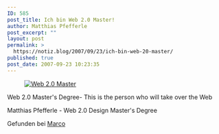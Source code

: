 ```yaml
---
ID: 585
post_title: Ich bin Web 2.0 Master!
author: Matthias Pfefferle
post_excerpt: ""
layout: post
permalink: >
  https://notiz.blog/2007/09/23/ich-bin-web-20-master/
published: true
post_date: 2007-09-23 10:23:35
---
```

<!-- wp:image {"align":"right","linkDestination":"custom"} -->
<figure class="wp-block-image alignright"><a href="http://web20.designinterviews.com/quiz.php"><img src="https://notiz.blog/wp-content/uploads/2007/09/web2master_badge.gif" alt="Web 2.0 Master"/></a></figure>
<!-- /wp:image -->

<!-- wp:paragraph -->
<p>Web 2.0 Master's Degree- This is the person who will take over the Web</p>
<!-- /wp:paragraph -->

<!-- wp:paragraph -->
<p>Matthias Pfefferle - Web 2.0 Design Master's Degree</p>
<!-- /wp:paragraph -->

<!-- wp:paragraph -->
<p>Gefunden bei <a href="http://blog.ripanti.de/?p=6">Marco</a></p>
<!-- /wp:paragraph -->